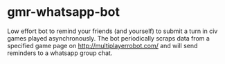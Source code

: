 # gmr-whatsapp-bot
Low effort bot to remind your friends (and yourself) to submit a turn in civ games played asynchronously. The bot periodically scraps data from a specified game page on http://multiplayerrobot.com/ and will send reminders to a whatsapp group chat.
